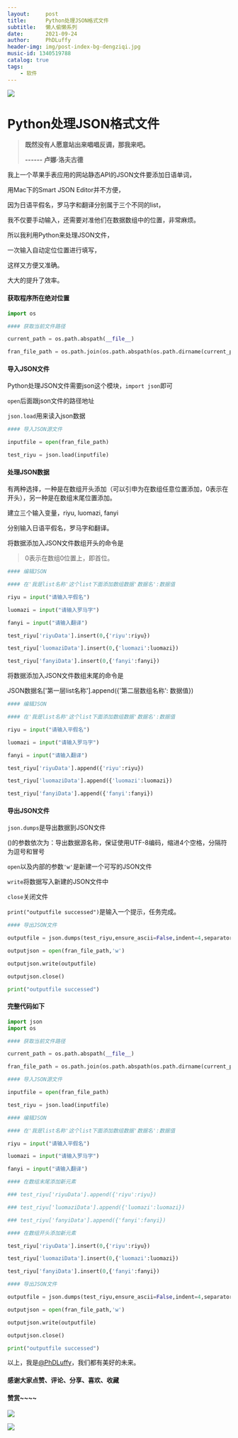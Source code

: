 ```yaml
---
layout:     post
title:      Python处理JSON格式文件
subtitle:   懒人偷懒系列
date:       2021-09-24
author:     PhDLuffy
header-img: img/post-index-bg-dengziqi.jpg
music-id: 1340519788
catalog: true
tags:
    - 软件
---
```


![](https://cdn.jsdelivr.net/gh/PhDLuffy/PicGo@master/img/20210519000143.gif)

# Python处理JSON格式文件



> **既然没有人愿意站出来唱唱反调，那我来吧。**
>
> **------ 卢娜·洛夫古德**



我上一个苹果手表应用的网站静态API的JSON文件要添加日语单词，

用Mac下的Smart JSON Editor并不方便，

因为日语平假名，罗马字和翻译分别属于三个不同的list，

我不仅要手动输入，还需要对准他们在数据数组中的位置，非常麻烦。



所以我利用Python来处理JSON文件，

一次输入自动定位位置进行填写，

这样又方便又准确。

大大的提升了效率。



#### 获取程序所在绝对位置

```python
import os

#### 获取当前文件路径

current_path = os.path.abspath(__file__)

fran_file_path = os.path.join(os.path.abspath(os.path.dirname(current_path)+os.path.sep),'fran.json')
```



#### 导入JSON文件

Python处理JSON文件需要json这个模块，`import json`即可

```open```后面跟json文件的路径地址

```json.load```用来读入json数据

```python
#### 导入JSON源文件

inputfile = open(fran_file_path)

test_riyu = json.load(inputfile)
```

#### 处理JSON数据

有两种选择，一种是在数组开头添加（可以引申为在数组任意位置添加，0表示在开头），另一种是在数组末尾位置添加。



建立三个输入变量，riyu, luomazi, fanyi

分别输入日语平假名，罗马字和翻译。

将数据添加入JSON文件数组开头的命令是

>0表示在数组0位置上，即首位。

```python
#### 编辑JSON

#### 在'我是list名称'这个list下面添加数组数据'数据名':数据值

riyu = input("请输入平假名")

luomazi = input("请输入罗马字")

fanyi = input("请输入翻译")

test_riyu['riyuData'].insert(0,{'riyu':riyu})

test_riyu['luomaziData'].insert(0,{'luomazi':luomazi})

test_riyu['fanyiData'].insert(0,{'fanyi':fanyi})
```

将数据添加入JSON文件数组末尾的命令是

JSON数据名['第一层list名称'].append({'第二层数组名称': 数据值})

```python
#### 编辑JSON

#### 在'我是list名称'这个list下面添加数组数据'数据名':数据值

riyu = input("请输入平假名")

luomazi = input("请输入罗马字")

fanyi = input("请输入翻译")

test_riyu['riyuData'].append({'riyu':riyu})

test_riyu['luomaziData'].append({'luomazi':luomazi})

test_riyu['fanyiData'].append({'fanyi':fanyi})
```

#### 导出JSON文件

```json.dumps```是导出数据到JSON文件

()的参数依次为：导出数据源名称，保证使用UTF-8编码，缩进4个空格，分隔符为逗号和冒号

```open```以及内部的参数```'w'```是新建一个可写的JSON文件

```write```将数据写入新建的JSON文件中

```close```关闭文件

```print("outputfile successed")```是输入一个提示，任务完成。

```python
#### 导出JSON文件

outputfile = json.dumps(test_riyu,ensure_ascii=False,indent=4,separators=(',', ':'))

outputjson = open(fran_file_path,'w')

outputjson.write(outputfile)

outputjson.close()

print("outputfile successed")
```

#### 完整代码如下


```python
import json
import os

#### 获取当前文件路径

current_path = os.path.abspath(__file__)

fran_file_path = os.path.join(os.path.abspath(os.path.dirname(current_path)+os.path.sep),'fran.json')

#### 导入JSON源文件

inputfile = open(fran_file_path)

test_riyu = json.load(inputfile)

#### 编辑JSON

#### 在'我是list名称'这个list下面添加数组数据'数据名':数据值

riyu = input("请输入平假名")

luomazi = input("请输入罗马字")

fanyi = input("请输入翻译")

#### 在数组末尾添加新元素

### test_riyu['riyuData'].append({'riyu':riyu})

### test_riyu['luomaziData'].append({'luomazi':luomazi})

### test_riyu['fanyiData'].append({'fanyi':fanyi})

#### 在数组开头添加新元素

test_riyu['riyuData'].insert(0,{'riyu':riyu})

test_riyu['luomaziData'].insert(0,{'luomazi':luomazi})

test_riyu['fanyiData'].insert(0,{'fanyi':fanyi})

#### 导出JSON文件

outputfile = json.dumps(test_riyu,ensure_ascii=False,indent=4,separators=(',', ':'))

outputjson = open(fran_file_path,'w')

outputjson.write(outputfile)

outputjson.close()

print("outputfile successed")


```

以上，我是[@PhDLuffy](https://www.zhihu.com/people/PhDLuffy)，我们都有美好的未来。

#### 感谢大家点赞、评论、分享、喜欢、收藏

#### 赞赏~~~~

![](https://gitee.com/PhDLuffy/PicGo/raw/master/img/20200907163759.gif)

![](https://cdn.jsdelivr.net/gh/PhDLuffy/PicGo@master/img/20210504120405.jpg)

